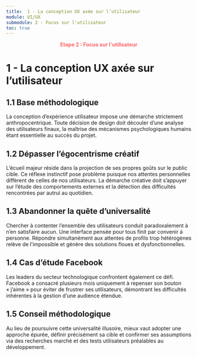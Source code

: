 ```yaml
---
title:  1 - La conception UX axée sur l’utilisateur
module: UI/UX
submodule: 2 - Focus sur l'utilisateur
toc: true
---
```

<p style="color:oklch(70.4% 0.191 22.216); font-weight:bold; text-align:center ">Etape 2 : Focus sur l'utilisateur</p>

# 1 - La conception UX axée sur l’utilisateur

## 1.1 Base méthodologique
La conception d’expérience utilisateur impose une démarche strictement anthropocentrique. Toute décision de design doit découler d’une analyse des utilisateurs finaux, la maîtrise des mécanismes psychologiques humains étant essentielle au succès du projet.

## 1.2 Dépasser l’égocentrisme créatif
L’écueil majeur réside dans la projection de ses propres goûts sur le public cible. Ce réflexe instinctif pose problème puisque nos attentes personnelles diffèrent de celles de nos utilisateurs. La démarche créative doit s’appuyer sur l’étude des comportements externes et la détection des difficultés rencontrées par autrui au quotidien.


## 1.3 Abandonner la quête d’universalité
Chercher à contenter l’ensemble des utilisateurs conduit paradoxalement à n’en satisfaire aucun. Une interface pensée pour tous finit par convenir à personne. Répondre simultanément aux attentes de profils trop hétérogènes relève de l’impossible et génère des solutions floues et dysfonctionnelles.

## 1.4 Cas d’étude Facebook
Les leaders du secteur technologique confrontent également ce défi. Facebook a consacré plusieurs mois uniquement à repenser son bouton « j’aime » pour éviter de frustrer ses utilisateurs, démontrant les difficultés inhérentes à la gestion d’une audience étendue.

## 1.5 Conseil méthodologique
Au lieu de poursuivre cette universalité illusoire, mieux vaut adopter une approche épurée, définir précisément sa cible et confirmer ses assumptions via des recherches marché et des tests utilisateurs préalables au développement.